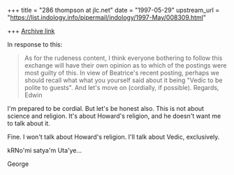 +++
title = "286 thompson at jlc.net"
date = "1997-05-29"
upstream_url = "https://list.indology.info/pipermail/indology/1997-May/008309.html"

+++
[Archive link](https://list.indology.info/pipermail/indology/1997-May/008309.html)

In response to this:

>As for the rudeness content, I think everyone bothering to follow this
>exchange will have their own opinion as to which of the postings were most
>guilty of this. In view of Beatrice's recent posting, perhaps we should
>recall what what you yourself said about it being "Vedic to be polite to
>guests".   And let's move on (cordially, if possible).   Regards,   Edwin
>>

I'm prepared to be cordial. But let's be honest also. This is not about
science and religion. It's about Howard's religion, and he doesn't want me
to talk about it.

Fine. I won't talk about Howard's religion. I'll talk about Vedic, exclusively.

kRNo'mi satya'm Uta'ye...

George






